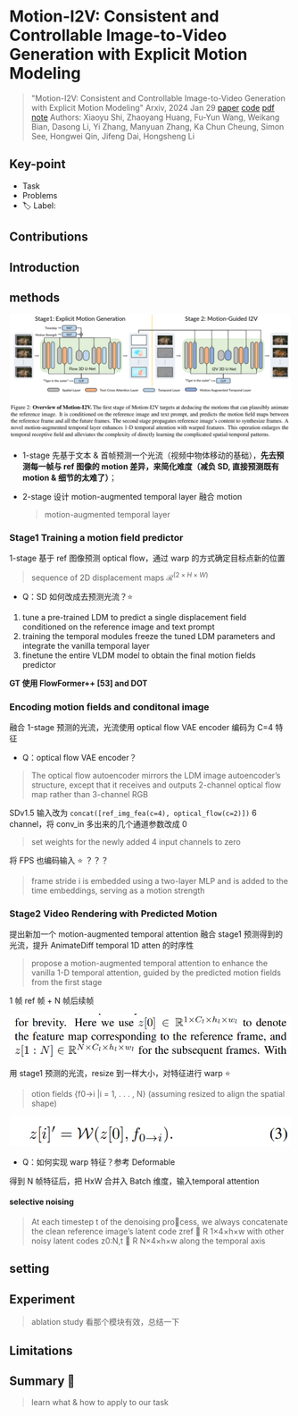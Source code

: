 # Motion-I2V: Consistent and Controllable Image-to-Video Generation with Explicit Motion Modeling

> "Motion-I2V: Consistent and Controllable Image-to-Video Generation with Explicit Motion Modeling" Arxiv, 2024 Jan 29
> [paper](http://arxiv.org/abs/2401.15977v2) [code](https://xiaoyushi97.github.io/Motion-I2V/.) [pdf](./2024_01_Arxiv_Motion-I2V--Consistent-and-Controllable-Image-to-Video-Generation-with-Explicit-Motion-Modeling.pdf) [note](./2024_01_Arxiv_Motion-I2V--Consistent-and-Controllable-Image-to-Video-Generation-with-Explicit-Motion-Modeling_Note.md)
> Authors: Xiaoyu Shi, Zhaoyang Huang, Fu-Yun Wang, Weikang Bian, Dasong Li, Yi Zhang, Manyuan Zhang, Ka Chun Cheung, Simon See, Hongwei Qin, Jifeng Dai, Hongsheng Li

## Key-point

- Task
- Problems
- :label: Label:

## Contributions

## Introduction

## methods

![Motion-I2V_framework.png](docs/2024_01_Arxiv_Motion-I2V--Consistent-and-Controllable-Image-to-Video-Generation-with-Explicit-Motion-Modeling_Note/Motion-I2V_framework.png)

- 1-stage 先基于文本 & 首帧预测一个光流（视频中物体移动的基础），**先去预测每一帧与 ref 图像的 motion 差异，来简化难度（减负 SD, 直接预测既有 motion & 细节的太难了）**；

- 2-stage 设计 motion-augmented temporal layer  融合 motion

  > motion-augmented temporal layer 

### Stage1 Training a motion field predictor

1-stage 基于 ref 图像预测 optical flow，通过 warp 的方式确定目标点新的位置

> sequence of 2D displacement maps $\mathcal{R}^{(2 \times H\times W)}$

- Q：SD 如何改成去预测光流？:star:

1. tune a pre-trained LDM to predict a single displacement field conditioned on the reference image and text prompt
2. training the temporal modules
   freeze the tuned LDM parameters and integrate the vanilla temporal layer
3.  finetune the entire VLDM model to obtain the final motion fields predictor

**GT 使用 FlowFormer++ [53] and DOT**



### Encoding motion fields and conditonal image

融合 1-stage 预测的光流，光流使用 optical flow VAE encoder 编码为 C=4 特征

- Q：optical flow VAE encoder？

> The optical flow autoencoder mirrors the LDM image autoencoder’s structure, except that it receives and outputs 2-channel optical flow map rather than 3-channel RGB

SDv1.5 输入改为 `concat([ref_img_fea(c=4), optical_flow(c=2)])` 6 channel，将 conv_in 多出来的几个通道参数改成 0

> set weights for the newly added 4 input channels to zero

将 FPS 也编码输入 :star: ？？？

> frame stride i is embedded using a two-layer MLP and is added to the time embeddings, serving as a motion strength



### Stage2 Video Rendering with Predicted Motion

提出新加一个 motion-augmented temporal attention 融合 stage1 预测得到的光流，提升 AnimateDiff temporal 1D atten 的时序性

> propose a motion-augmented temporal attention to enhance the vanilla 1-D temporal attention, guided by the predicted motion fields from the first stage

1 帧 ref 帧 + N 帧后续帧

![image-20240619145936208](docs/2024_01_Arxiv_Motion-I2V--Consistent-and-Controllable-Image-to-Video-Generation-with-Explicit-Motion-Modeling_Note/image-20240619145936208.png)



用 stage1 预测的光流，resize 到一样大小，对特征进行 warp :star:

> otion fields {f0→i |i = 1, . . . , N} (assuming resized to align the spatial shape) 

![image-20240619145529441](docs/2024_01_Arxiv_Motion-I2V--Consistent-and-Controllable-Image-to-Video-Generation-with-Explicit-Motion-Modeling_Note/image-20240619145529441.png)

- Q：如何实现 warp 特征？参考 Deformable



得到 N 帧特征后，把 HxW 合并入 Batch 维度，输入temporal attention





#### selective noising

> At each timestep t of the denoising process, we always concatenate the clean reference image’s latent code zref ∈ R 1×4×h×w with other noisy latent codes z0:N,t ∈ R N×4×h×w along the temporal axis





## setting

## Experiment

> ablation study 看那个模块有效，总结一下

## Limitations

## Summary :star2:

> learn what & how to apply to our task

